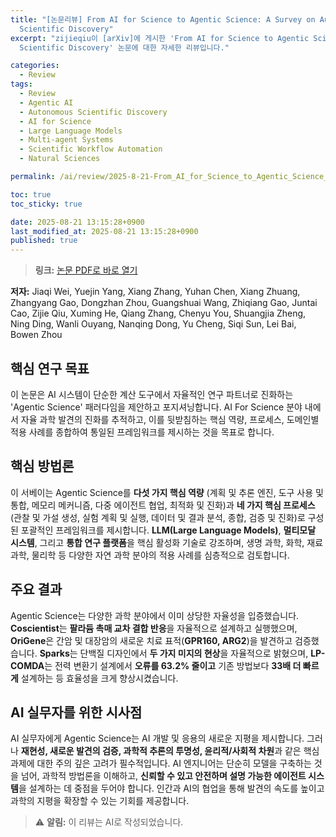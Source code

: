```yaml
---
title: "[논문리뷰] From AI for Science to Agentic Science: A Survey on Autonomous
  Scientific Discovery"
excerpt: "zijieqiu이 [arXiv]에 게시한 'From AI for Science to Agentic Science: A Survey on Autonomous
  Scientific Discovery' 논문에 대한 자세한 리뷰입니다."

categories:
  - Review
tags:
  - Review
  - Agentic AI
  - Autonomous Scientific Discovery
  - AI for Science
  - Large Language Models
  - Multi-agent Systems
  - Scientific Workflow Automation
  - Natural Sciences

permalink: /ai/review/2025-8-21-From_AI_for_Science_to_Agentic_Science_A_Survey_on_Autonomous_Scientific_Discovery/

toc: true
toc_sticky: true

date: 2025-08-21 13:15:28+0900
last_modified_at: 2025-08-21 13:15:28+0900
published: true
---
```

> **링크:** [논문 PDF로 바로 열기](https://arxiv.org/abs/2508.14111)

**저자:** Jiaqi Wei, Yuejin Yang, Xiang Zhang, Yuhan Chen, Xiang Zhuang, Zhangyang Gao, Dongzhan Zhou, Guangshuai Wang, Zhiqiang Gao, Juntai Cao, Zijie Qiu, Xuming He, Qiang Zhang, Chenyu You, Shuangjia Zheng, Ning Ding, Wanli Ouyang, Nanqing Dong, Yu Cheng, Siqi Sun, Lei Bai, Bowen Zhou



## 핵심 연구 목표
이 논문은 AI 시스템이 단순한 계산 도구에서 자율적인 연구 파트너로 진화하는 'Agentic Science' 패러다임을 제안하고 포지셔닝합니다. AI For Science 분야 내에서 자율 과학 발견의 진화를 추적하고, 이를 뒷받침하는 핵심 역량, 프로세스, 도메인별 적용 사례를 종합하여 통일된 프레임워크를 제시하는 것을 목표로 합니다.

## 핵심 방법론
이 서베이는 Agentic Science를 **다섯 가지 핵심 역량** (계획 및 추론 엔진, 도구 사용 및 통합, 메모리 메커니즘, 다중 에이전트 협업, 최적화 및 진화)과 **네 가지 핵심 프로세스** (관찰 및 가설 생성, 실험 계획 및 실행, 데이터 및 결과 분석, 종합, 검증 및 진화)로 구성된 포괄적인 프레임워크를 제시합니다. **LLM(Large Language Models)**, **멀티모달 시스템**, 그리고 **통합 연구 플랫폼**을 핵심 활성화 기술로 강조하며, 생명 과학, 화학, 재료 과학, 물리학 등 다양한 자연 과학 분야의 적용 사례를 심층적으로 검토합니다.

## 주요 결과
Agentic Science는 다양한 과학 분야에서 이미 상당한 자율성을 입증했습니다. **Coscientist**는 **팔라듐 촉매 교차 결합 반응**을 자율적으로 설계하고 실행했으며, **OriGene**은 간암 및 대장암의 새로운 치료 표적(**GPR160, ARG2**)을 발견하고 검증했습니다. **Sparks**는 단백질 디자인에서 **두 가지 미지의 현상**을 자율적으로 밝혔으며, **LP-COMDA**는 전력 변환기 설계에서 **오류를 63.2% 줄이고** 기존 방법보다 **33배 더 빠르게** 설계하는 등 효율성을 크게 향상시켰습니다.

## AI 실무자를 위한 시사점
AI 실무자에게 Agentic Science는 AI 개발 및 응용의 새로운 지평을 제시합니다. 그러나 **재현성, 새로운 발견의 검증, 과학적 추론의 투명성, 윤리적/사회적 차원**과 같은 핵심 과제에 대한 주의 깊은 고려가 필수적입니다. AI 엔지니어는 단순히 모델을 구축하는 것을 넘어, 과학적 방법론을 이해하고, **신뢰할 수 있고 안전하며 설명 가능한 에이전트 시스템**을 설계하는 데 중점을 두어야 합니다. 인간과 AI의 협업을 통해 발견의 속도를 높이고 과학의 지평을 확장할 수 있는 기회를 제공합니다.

> ⚠️ **알림:** 이 리뷰는 AI로 작성되었습니다.